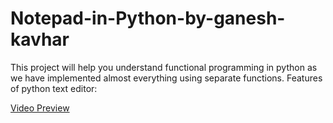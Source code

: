 # Notepad-in-Python-by-ganesh-kavhar
This project will help you understand functional programming in python as we have implemented almost everything using separate functions. Features of python text editor:



[Video Preview](https://www.youtube.com/watch?v=HRT7W7Q8O-Q&feature=youtu.be&ab_channel=ganeshkavhar)
